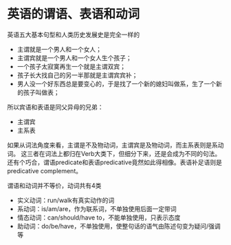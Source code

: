 英语的谓语、表语和动词
====
英语五大基本句型和人类历史发展史是完全一样的

* 主谓就是一个男人和一个女人；
* 主谓宾就是一个男人和一个女人生个孩子；
* 一个孩子太寂寞再生一个就是主谓双宾；
* 孩子长大找自己的另一半那就是主谓宾宾补；
* 男人没一个好东西总是要变心的，于是找了一个新的媳妇叫做系，生了一个新的孩子叫做表；

所以宾语和表语是同父异母的兄弟：

* 主谓宾
* 主系表

如果从词法角度来看，主谓是不及物动词，主谓宾是及物动词，而主系表则是系动词。
这三者在词法上都归在Verb大类下，但细分下来，还是会成为不同的句法。
还有个巧合，谓语predicate和表语predicative竟然如此得相像。表语补足语则是
predicative complement。

谓语和动词并不等价，动词共有4类

* 实义动词：run/walk有真实动作的词
* 系动词：is/am/are，作为联系词，不单独使用后面一定带词
* 情态动词：can/should/have to，不能单独使用，只表示态度
* 助动词：do/be/have，不单独使用，使整句话的语气由陈述句变为疑问/强调等